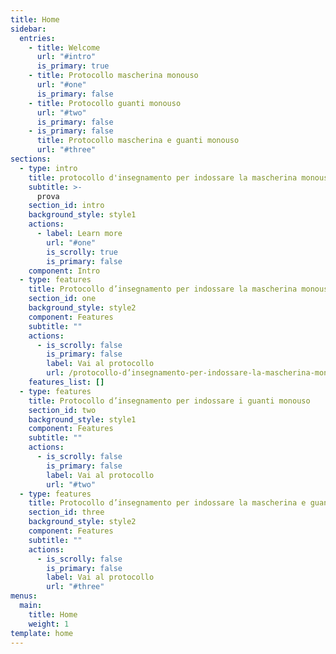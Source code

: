```yaml
---
title: Home
sidebar:
  entries:
    - title: Welcome
      url: "#intro"
      is_primary: true
    - title: Protocollo mascherina monouso
      url: "#one"
      is_primary: false
    - title: Protocollo guanti monouso
      url: "#two"
      is_primary: false
    - is_primary: false
      title: Protocollo mascherina e guanti monouso
      url: "#three"
sections:
  - type: intro
    title: protocollo d'insegnamento per indossare la mascherina monouso
    subtitle: >-
      prova
    section_id: intro
    background_style: style1
    actions:
      - label: Learn more
        url: "#one"
        is_scrolly: true
        is_primary: false
    component: Intro
  - type: features
    title: Protocollo d’insegnamento per indossare la mascherina monouso
    section_id: one
    background_style: style2
    component: Features
    subtitle: ""
    actions:
      - is_scrolly: false
        is_primary: false
        label: Vai al protocollo
        url: /protocollo-d’insegnamento-per-indossare-la-mascherina-monouso
    features_list: []
  - type: features
    title: Protocollo d’insegnamento per indossare i guanti monouso
    section_id: two
    background_style: style1
    component: Features
    subtitle: ""
    actions:
      - is_scrolly: false
        is_primary: false
        label: Vai al protocollo
        url: "#two"
  - type: features
    title: Protocollo d’insegnamento per indossare la mascherina e guanti monouso
    section_id: three
    background_style: style2
    component: Features
    subtitle: ""
    actions:
      - is_scrolly: false
        is_primary: false
        label: Vai al protocollo
        url: "#three"
menus:
  main:
    title: Home
    weight: 1
template: home
---
```

